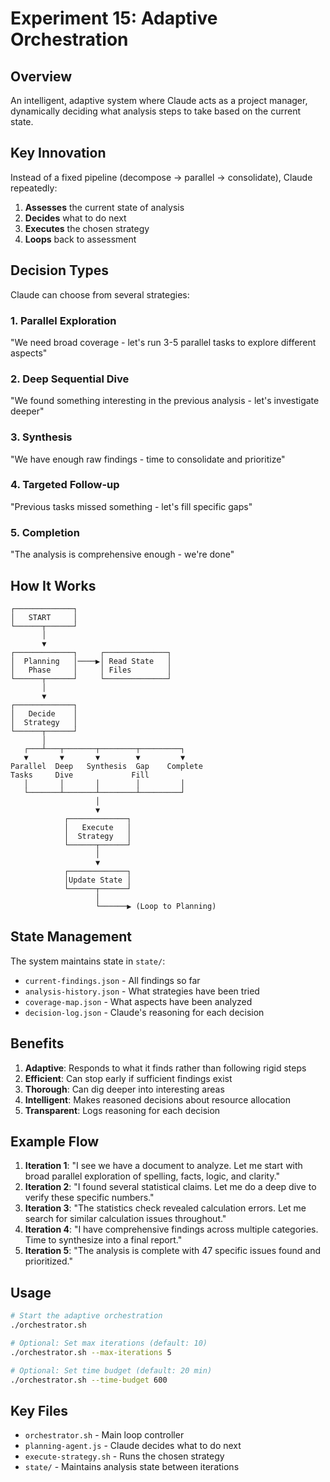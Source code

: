 # Experiment 15: Adaptive Orchestration

## Overview
An intelligent, adaptive system where Claude acts as a project manager, dynamically deciding what analysis steps to take based on the current state.

## Key Innovation
Instead of a fixed pipeline (decompose → parallel → consolidate), Claude repeatedly:
1. **Assesses** the current state of analysis
2. **Decides** what to do next
3. **Executes** the chosen strategy
4. **Loops** back to assessment

## Decision Types

Claude can choose from several strategies:

### 1. **Parallel Exploration** 
"We need broad coverage - let's run 3-5 parallel tasks to explore different aspects"

### 2. **Deep Sequential Dive**
"We found something interesting in the previous analysis - let's investigate deeper"

### 3. **Synthesis**
"We have enough raw findings - time to consolidate and prioritize"

### 4. **Targeted Follow-up**
"Previous tasks missed something - let's fill specific gaps"

### 5. **Completion**
"The analysis is comprehensive enough - we're done"

## How It Works

```
┌─────────────┐
│   START     │
└──────┬──────┘
       │
       ▼
┌─────────────┐     ┌──────────────┐
│  Planning   │────▶│ Read State   │
│   Phase     │     │ Files        │
└──────┬──────┘     └──────────────┘
       │
       ▼
┌─────────────┐
│   Decide    │
│  Strategy   │
└──────┬──────┘
       │
   ┌───┴───┬───────┬────────┬─────────┐
   ▼       ▼       ▼        ▼         ▼
Parallel  Deep   Synthesis  Gap    Complete
Tasks     Dive             Fill
   │       │       │        │         │
   └───────┴───────┴────────┴─────────┘
                   │
                   ▼
            ┌─────────────┐
            │   Execute   │
            │  Strategy   │
            └──────┬──────┘
                   │
                   ▼
            ┌─────────────┐
            │Update State │
            └──────┬──────┘
                   │
                   └──────▶ (Loop to Planning)
```

## State Management

The system maintains state in `state/`:
- `current-findings.json` - All findings so far
- `analysis-history.json` - What strategies have been tried
- `coverage-map.json` - What aspects have been analyzed
- `decision-log.json` - Claude's reasoning for each decision

## Benefits

1. **Adaptive**: Responds to what it finds rather than following rigid steps
2. **Efficient**: Can stop early if sufficient findings exist
3. **Thorough**: Can dig deeper into interesting areas
4. **Intelligent**: Makes reasoned decisions about resource allocation
5. **Transparent**: Logs reasoning for each decision

## Example Flow

1. **Iteration 1**: "I see we have a document to analyze. Let me start with broad parallel exploration of spelling, facts, logic, and clarity."
2. **Iteration 2**: "I found several statistical claims. Let me do a deep dive to verify these specific numbers."
3. **Iteration 3**: "The statistics check revealed calculation errors. Let me search for similar calculation issues throughout."
4. **Iteration 4**: "I have comprehensive findings across multiple categories. Time to synthesize into a final report."
5. **Iteration 5**: "The analysis is complete with 47 specific issues found and prioritized."

## Usage

```bash
# Start the adaptive orchestration
./orchestrator.sh

# Optional: Set max iterations (default: 10)
./orchestrator.sh --max-iterations 5

# Optional: Set time budget (default: 20 min)
./orchestrator.sh --time-budget 600
```

## Key Files

- `orchestrator.sh` - Main loop controller
- `planning-agent.js` - Claude decides what to do next
- `execute-strategy.sh` - Runs the chosen strategy
- `state/` - Maintains analysis state between iterations